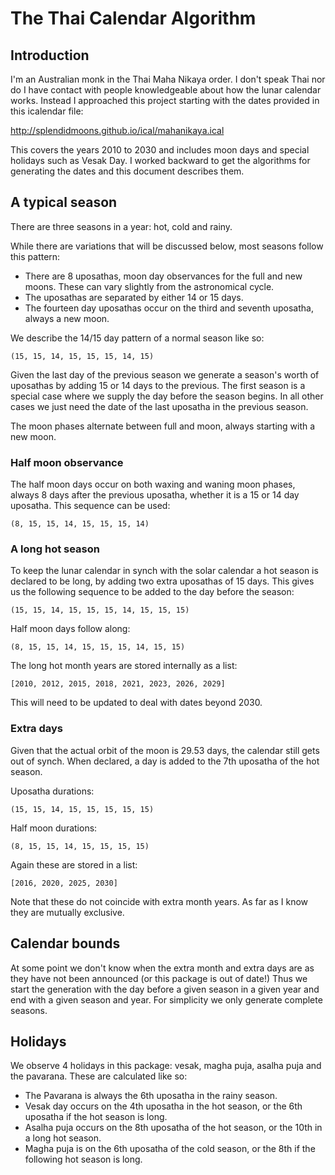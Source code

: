 #  The Thai Calendar Algorithm

## Introduction

I'm an Australian monk in the Thai Maha Nikaya order. I don't speak Thai nor do I have contact with people knowledgeable about how the lunar calendar works. Instead I approached this project starting with the dates provided in this icalendar file:

http://splendidmoons.github.io/ical/mahanikaya.ical 

This covers the years 2010 to 2030 and includes moon days and special holidays such as Vesak Day. I worked backward to get the algorithms for generating the dates and this document describes them.

## A typical season

There are three seasons in a year: hot, cold and rainy.

While there are variations that will be discussed below, most seasons follow this pattern:

- There are 8 uposathas, moon day observances for the full and new moons. These can vary slightly from the astronomical cycle.
- The uposathas are separated by either 14 or 15 days.
- The fourteen day uposathas occur on the third and seventh uposatha, always a new moon.

We describe the 14/15 day pattern of a normal season like so:

`(15, 15, 14, 15, 15, 15, 14, 15)`

Given the last day of the previous season we generate a season's worth of uposathas by adding 15 or 14 days to the previous. The first season is a special case where we supply the day before the season begins. In all other cases we just need the date of the last uposatha in the previous season. 

The moon phases alternate between full and moon, always starting with a new moon.

### Half moon observance

The half moon days occur on both waxing and waning moon phases, always 8 days after the previous uposatha, whether it is a 15 or 14 day uposatha. This sequence can be used:

`(8, 15, 15, 14, 15, 15, 15, 14)`

### A long hot season

To keep the lunar calendar in synch with the solar calendar a hot season is declared to be long, by adding two extra uposathas of 15 days. This gives us the following sequence to be added to the day before the season:

`(15, 15, 14, 15, 15, 15, 14, 15, 15, 15)`

Half moon days follow along:

`(8, 15, 15, 14, 15, 15, 15, 14, 15, 15)`

The long hot month years are stored internally as a list:

`[2010, 2012, 2015, 2018, 2021, 2023, 2026, 2029]`

This will need to be updated to deal with dates beyond 2030.

### Extra days

Given that the actual orbit of the moon is 29.53 days, the calendar still gets out of synch. When declared, a day is added to the 7th uposatha of the hot season. 

Uposatha durations:

`(15, 15, 14, 15, 15, 15, 15, 15)`

Half moon durations:

`(8, 15, 15, 14, 15, 15, 15, 15)`

Again these are stored in a list:

`[2016, 2020, 2025, 2030]`

Note that these do not coincide with extra month years. As far as I know they are mutually exclusive.

## Calendar bounds

At some point we don't know when the extra month and extra days are as they have not been announced (or this package is out of date!) Thus we start the generation with the day before a given season in a given year and end with a given season and year. For simplicity we only generate complete seasons.

## Holidays

We observe 4 holidays in this package: vesak, magha puja, asalha puja and the pavarana. These are calculated like so:

- The Pavarana is always the 6th uposatha in the rainy season.
- Vesak day occurs on the 4th uposatha in the hot season, or the 6th uposatha if the hot season is long.
- Asalha puja occurs on the 8th uposatha of the hot season, or the 10th in a long hot season.
- Magha puja is on the 6th uposatha of the cold season, or the 8th if the following hot season is long.
